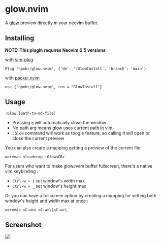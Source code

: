 # glow.nvim

A [glow](https://github.com/charmbracelet/glow) preview directly in your neovim buffer.

## Installing

**NOTE: This plugin requires Neovim 0.5 versions**

with [vim-plug](https://github.com/junegunn/vim-plug)

```
Plug 'npxbr/glow.nvim', {'do': ':GlowInstall', 'branch': 'main'}
```

with [packer.nvim](https://github.com/wbthomason/packer.nvim)

```
use {"npxbr/glow.nvim", run = "GlowInstall"}
```

## Usage

```
:Glow [path-to-md-file]
```

- Pressing `q` will automatically close the window
- No path arg means glow uses current path in vim
- `:Glow` command will work as toogle feature, so calling it will open or close the current preview

You can also create a mapping getting a preview of the current file

```viml
noremap <leader>p :Glow<CR>
```
For users who want to make glow.nvim buffer fullscreen, there's a native vim keybinding :
- `Ctrl-w + |`  set window's width max
- `Ctrl-w + _` set window's height max

Or you can have a fullscreen option by creating a mapping for setting both window's height and width max at once :

```viml
noremap <C-w>z <C-w>\|<C-w>\_
```


## Screenshot

![](https://i.postimg.cc/rynmX2X8/glow.gif)
